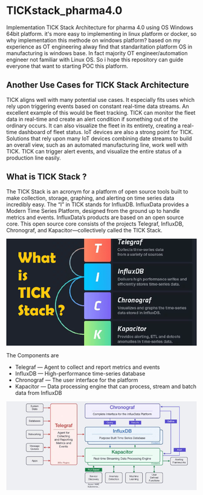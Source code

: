 # TICKstack_pharma4.0
Implementation TICK Stack Architecture for pharma 4.0 using OS Windows 64bit platform. it's more easy to implementing in linux platform or docker, so why implementation this methode on windows platform? based on my experience as OT engineering alway find that standaritation platform OS in manufacturing is windows base. In fact majority OT engineer/automation engineer not familiar with Linux OS. So i hope this repository can guide everyone that want to starting POC this platform.  

## Another Use Cases for TICK Stack Architecture
TICK aligns well with many potential use cases. It especially fits uses which rely upon triggering events based on constant real-time data streams. An excellent example of this would be fleet tracking. TICK can monitor the fleet data in real-time and create an alert condition if something out of the ordinary occurs. It can also visualize the fleet in its entirety, creating a real-time dashboard of fleet status.
IoT devices are also a strong point for TICK. Solutions that rely upon many IoT devices combining date streams to build an overall view, such as an automated manufacturing line, work well with TICK. TICK can trigger alert events, and visualize the entire status of a production line easily.

## What is TICK Stack ?
The TICK Stack is an acronym for a platform of open source tools built to make collection, storage, graphing, and alerting on time series data incredibly easy. The “I” in TICK stands for InfluxDB. InfluxData provides a Modern Time Series Platform, designed from the ground up to handle metrics and events. InfluxData’s products are based on an open source core. This open source core consists of the projects Telegraf, InfluxDB, Chronograf, and Kapacitor—collectively called the TICK Stack.

![TICK-stack](Doc/Image/TICK-stack.png)

The Components are
- Telegraf — Agent to collect and report metrics and events
- InfluxDB — High-performance time-series database
- Chronograf — The user interface for the platform
- Kapacitor — Data processing engine that can process, stream and batch data from InfluxDB

![influxdb](Doc/Image/influxdb.jpg)
